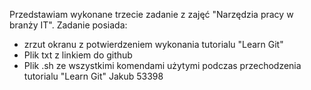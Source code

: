 Przedstawiam wykonane trzecie zadanie z zajęć "Narzędzia pracy w branży IT".
Zadanie posiada:
- zrzut okranu z potwierdzeniem wykonania tutorialu "Learn Git"
- Plik  txt z linkiem do github
- Plik .sh ze wszystkimi komendami użytymi podczas przechodzenia tutorialu "Learn Git"
Jakub 53398
